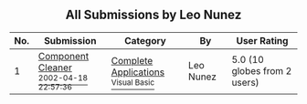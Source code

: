 ﻿<div align="center">

## All Submissions by Leo Nunez

</div>

No.  | Submission | Category | By   | User Rating
---- | ---------- | -------- | ---- | -----------
1 | [Component Cleaner<br /><sup>2002-04-18 22:57:36</sup>](https://github.com/Planet-Source-Code/leo-nunez-component-cleaner__1-50647) | [Complete Applications<br /><sup>Visual Basic</sup>](../ByCategory/complete-applications__1-27.md) | Leo Nunez | 5.0 (10 globes from 2 users)
